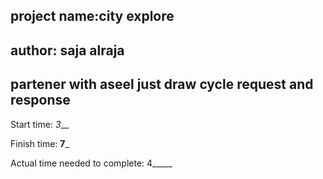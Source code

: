 ## project name:city explore
## author: saja alraja
## partener with aseel  just draw  cycle request and response 

Start time: _3___

Finish time: __7___

Actual time needed to complete: 4_____


